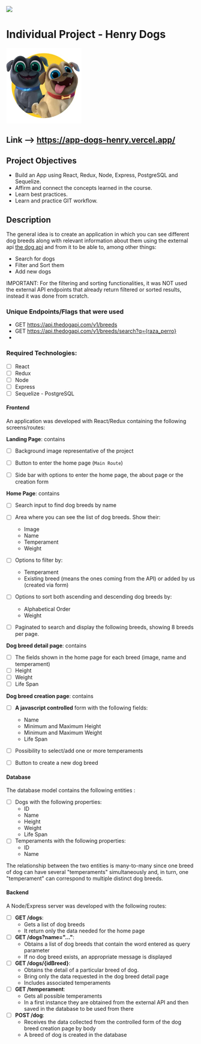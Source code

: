 <p align='left'>
    <img src='https://static.wixstatic.com/media/85087f_0d84cbeaeb824fca8f7ff18d7c9eaafd~mv2.png/v1/fill/w_160,h_30,al_c,q_85,usm_0.66_1.00_0.01/Logo_completo_Color_1PNG.webp' </img>
</p>

# Individual Project - Henry Dogs

<p align="left">
  <img height="200" src="./dog.png" />
</p>

## Link --> <a href="https://app-dogs-henry.vercel.app/" target="_blank">https://app-dogs-henry.vercel.app/</a>

## Project Objectives

- Build an App using React, Redux, Node, Express, PostgreSQL and Sequelize.
- Affirm and connect the concepts learned in the course.
- Learn best practices.
- Learn and practice GIT workflow.

## Description

The general idea is to create an application in which you can see different dog breeds along with relevant information about them using the external api [the dog api](https://thedogapi.com/) and from it to be able to, among other things:

  - Search for dogs
  - Filter and Sort them
  - Add new dogs

IMPORTANT: For the filtering and sorting functionalities, it was NOT used the external API endpoints that already return filtered or sorted results, instead it was done from scratch.

### Unique Endpoints/Flags that were used

  - GET https://api.thedogapi.com/v1/breeds
  - GET https://api.thedogapi.com/v1/breeds/search?q={raza_perro}
  - 

### Required Technologies:
- [ ] React
- [ ] Redux
- [ ] Node
- [ ] Express
- [ ] Sequelize - PostgreSQL

#### Frontend

An application was developed with React/Redux containing the following screens/routes:


__Landing Page__: contains
- [ ]  Background image representative of the project
- [ ]  Button to enter the home page (`Main Route`)
- [ ]  Side bar with options to enter the home page, the about page or the creation form


__Home Page__: contains
- [ ] Search input to find dog breeds by name
- [ ] Area where you can see the list of dog breeds. Show their:
  - Image
  - Name
  - Temperament
  - Weight
- [ ] Options to filter by:
    - Temperament
    - Existing breed (means the ones coming from the API) or added by us (created via form)
- [ ] Options to sort both ascending and descending dog breeds by:
    - Alphabetical Order
    - Weight
- [ ] Paginated to search and display the following breeds, showing 8 breeds per page.


__Dog breed detail page__: contains
- [ ] The fields shown in the home page for each breed (image, name and temperament)
- [ ] Height
- [ ] Weight
- [ ] Life Span

__Dog breed creation page__: contains
- [ ] __A javascript controlled__ form with the following fields:
  - Name
  - Minimum and Maximum Height 
  - Minimum and Maximum Weight
  - Life Span
- [ ] Possibility to select/add one or more temperaments
- [ ] Button to create a new dog breed

 
#### Database

The database model contains the following entities :

- [ ] Dogs with the following properties:
  - ID 
  - Name 
  - Height
  - Weight
  - Life Span
- [ ] Temperaments with the following properties:
  - ID
  - Name

The relationship between the two entities is many-to-many since one breed of dog can have several "temperaments" simultaneously and, in turn, one "temperament" can correspond to multiple distinct dog breeds.


#### Backend

A Node/Express server was developed with the following routes:

- [ ] __GET /dogs__:
  - Gets a list of dog breeds
  - It return only the data needed for the home page
- [ ] __GET /dogs?name="..."__:
  - Obtains a list of dog breeds that contain the word entered as query parameter
  - If no dog breed exists, an appropriate message is displayed
- [ ] __GET /dogs/{idBreed}__:
  - Obtains the detail of a particular breed of dog.
  - Bring only the data requested in the dog breed detail page
  - Includes associated temperaments
- [ ] __GET /temperament__:
  - Gets all possible temperaments
  - In a first instance they are obtained from the external API and then saved in the database to be used from there
- [ ] __POST /dog__:
  - Receives the data collected from the controlled form of the dog breed creation page by body
  - A breed of dog is created in the database
